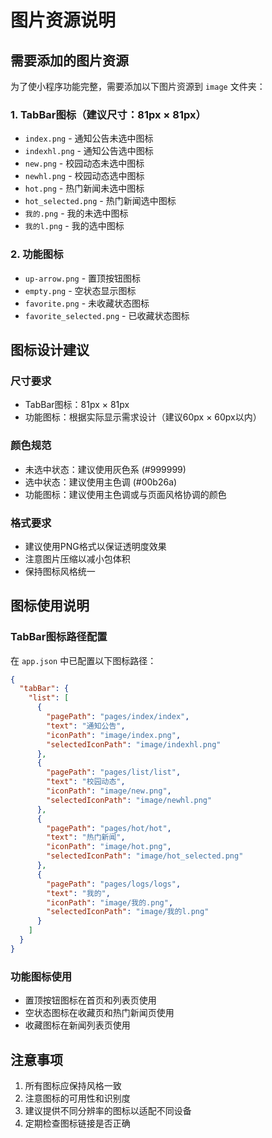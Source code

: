 # 图片资源说明

## 需要添加的图片资源

为了使小程序功能完整，需要添加以下图片资源到 `image` 文件夹：

### 1. TabBar图标（建议尺寸：81px × 81px）
- `index.png` - 通知公告未选中图标
- `indexhl.png` - 通知公告选中图标
- `new.png` - 校园动态未选中图标
- `newhl.png` - 校园动态选中图标
- `hot.png` - 热门新闻未选中图标
- `hot_selected.png` - 热门新闻选中图标
- `我的.png` - 我的未选中图标
- `我的l.png` - 我的选中图标

### 2. 功能图标
- `up-arrow.png` - 置顶按钮图标
- `empty.png` - 空状态显示图标
- `favorite.png` - 未收藏状态图标
- `favorite_selected.png` - 已收藏状态图标

## 图标设计建议

### 尺寸要求
- TabBar图标：81px × 81px
- 功能图标：根据实际显示需求设计（建议60px × 60px以内）

### 颜色规范
- 未选中状态：建议使用灰色系 (#999999)
- 选中状态：建议使用主色调 (#00b26a)
- 功能图标：建议使用主色调或与页面风格协调的颜色

### 格式要求
- 建议使用PNG格式以保证透明度效果
- 注意图片压缩以减小包体积
- 保持图标风格统一

## 图标使用说明

### TabBar图标路径配置
在 `app.json` 中已配置以下图标路径：
```json
{
  "tabBar": {
    "list": [
      {
        "pagePath": "pages/index/index",
        "text": "通知公告",
        "iconPath": "image/index.png",
        "selectedIconPath": "image/indexhl.png"
      },
      {
        "pagePath": "pages/list/list",
        "text": "校园动态",
        "iconPath": "image/new.png",
        "selectedIconPath": "image/newhl.png"
      },
      {
        "pagePath": "pages/hot/hot",
        "text": "热门新闻",
        "iconPath": "image/hot.png",
        "selectedIconPath": "image/hot_selected.png"
      },
      {
        "pagePath": "pages/logs/logs",
        "text": "我的",
        "iconPath": "image/我的.png",
        "selectedIconPath": "image/我的l.png"
      }
    ]
  }
}
```

### 功能图标使用
- 置顶按钮图标在首页和列表页使用
- 空状态图标在收藏页和热门新闻页使用
- 收藏图标在新闻列表页使用

## 注意事项

1. 所有图标应保持风格一致
2. 注意图标的可用性和识别度
3. 建议提供不同分辨率的图标以适配不同设备
4. 定期检查图标链接是否正确
